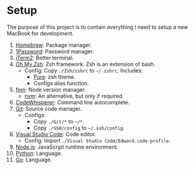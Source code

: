 # Setup

The purpose of this project is to contain everything I need to setup a new MacBook for development.

1. [Homebrew](https://brew.sh/): Package manager.
2. [1Password](https://1password.com/downloads/mac/): Password manager.
3. [iTerm2](https://iterm2.com/downloads.html): Better terminal.
4. [Oh My Zsh](https://ohmyz.sh/#install): Zsh framework. Zsh is an extension of bash.
    - Config: Copy `./Zsh/zshrc` to `~/.zshrc`. Includes:
        - [Pure](https://github.com/sindresorhus/pure): zsh theme.
        - Configs alias function.
5. [fnm](https://github.com/Schniz/fnm): Node version manager.
    - [nvm](https://github.com/nvm-sh/nvm): An alternative, but only if required.
6. [CodeWhisperer](https://docs.aws.amazon.com/codewhisperer/latest/userguide/command-line-getting-started-installing.html): Command line autocomplete.
7. [Git](https://git-scm.com/download/mac): Source code manager.
    - Configs:
        - Copy `./Git/*` to `~/*`.
        - Copy `./SSH/config` to `~/.ssh/config`.
8. [Visual Studio Code](https://code.visualstudio.com/): Code editor.
    - Config: Import `./Visual Studio Code/Edward.code-profile`.
9. [Node.js](https://nodejs.org/en/download): JavaScript runtime environment.
10. [Python](https://www.python.org/downloads/): Language.
11. [Go](https://go.dev/doc/install): Language.
